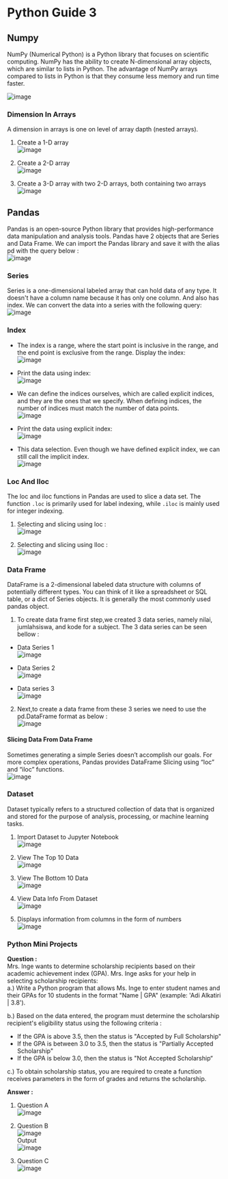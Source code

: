 # Python Guide 3

## Numpy 
NumPy (Numerical Python) is a Python library that focuses on scientific computing. NumPy has the ability to create N-dimensional array objects, which are similar to lists in Python. The advantage of NumPy arrays compared to lists in Python is that they consume less memory and run time faster.

![image](https://github.com/vinamaulina/Python-Guide-3/assets/114405502/43e50056-2261-4ce1-bb66-df39f3c3ac7a)


### Dimension In Arrays
A dimension in arrays is one on level of array dapth (nested arrays).

1.  Create a 1-D array <br>
![image](https://github.com/vinamaulina/Python-Guide-3/assets/114405502/6eb57dab-d0d9-46e5-a069-d4a243db0385)

2. Create a 2-D array <br>
![image](https://github.com/vinamaulina/Python-Guide-3/assets/114405502/6ef838ad-e526-4c69-ae9d-db735c4bf55c)

3. Create a 3-D array with two 2-D arrays, both containing two arrays <br>
![image](https://github.com/vinamaulina/Python-Guide-3/assets/114405502/05b5882d-3376-43c0-8ce0-604476aeb893)


## Pandas
Pandas is an open-source Python library that provides high-performance data manipulation and analysis tools. Pandas have 2 objects that are Series and Data Frame. We can import the Pandas library and save it with the alias pd with the query below : <br>
![image](https://github.com/vinamaulina/Python-Guide-3/assets/114405502/da48bb6d-ae55-4af0-a53b-c9c77ce31b93)

### Series
Series is a one-dimensional labeled array that can hold data of any type. It doesn't have a column name because it has only one column. And also has index. We can convert the data into a series with the following query: <br>
![image](https://github.com/vinamaulina/Python-Guide-3/assets/114405502/25684d48-f4bd-4c8a-a49d-e9a838ba213b)

### Index
- The index is a range, where the start point is inclusive in the range, and the end point is exclusive from the range. Display the index: <br>
![image](https://github.com/vinamaulina/Python-Guide-3/assets/114405502/038038da-ef51-492c-8014-268e8f9feabe)

- Print the data using index: <br>
![image](https://github.com/vinamaulina/Python-Guide-3/assets/114405502/f558435b-0a41-4595-976f-fe2b62b4e1a9)

- We can define the indices ourselves, which are called explicit indices, and they are the ones that we specify. When defining indices, the number of indices must match the number of data points. <br>
![image](https://github.com/vinamaulina/Python-Guide-3/assets/114405502/6ed5844e-1314-438d-9763-a59f0d12540c)

- Print the data using explicit index: <br>
![image](https://github.com/vinamaulina/Python-Guide-3/assets/114405502/d9538723-3df2-41a8-9e40-73d7fc1651db)

- This data selection. Even though we have defined explicit index, we can still call the implicit index. <br>
![image](https://github.com/vinamaulina/Python-Guide-3/assets/114405502/c45f689c-9129-4b7d-8e95-a1c4b1a4ec4d)

### Loc And Iloc
The loc and iloc functions in Pandas are used to slice a data set. The function `.loc` is primarily used for label indexing, while `.iloc` is mainly used for integer indexing.

1.  Selecting and slicing using loc : <br>
![image](https://github.com/vinamaulina/Python-Guide-3/assets/114405502/2ffeabfe-727c-4f60-9167-4c34372a3e07)

2.  Selecting and slicing using Iloc : <br>
![image](https://github.com/vinamaulina/Python-Guide-3/assets/114405502/5cb6ea8f-bc80-443e-862f-eebf30da43c9)

### Data Frame
DataFrame is a 2-dimensional labeled data structure with columns of potentially different types. You can think of it like a spreadsheet or SQL table, or a dict of Series objects. It is generally the most commonly used pandas object.

1. To create data frame first step,we created 3 data series, namely nilai, jumlahsiswa, and kode for a subject. The 3 data series can be seen bellow : <br>

- Data Series 1 <br>
![image](https://github.com/vinamaulina/Python-Guide-3/assets/114405502/7d89410f-d906-44ec-94c4-bf272badb32b)

- Data Series 2 <br>
![image](https://github.com/vinamaulina/Python-Guide-3/assets/114405502/778648be-8552-4714-8c3d-7ddb7ef3dce5)

- Data series 3 <br>
![image](https://github.com/vinamaulina/Python-Guide-3/assets/114405502/9cd1e7f2-83f7-40ec-9d7a-90b24d1bb5d1)

2.  Next,to create a data frame from these 3 series we need to use the pd.DataFrame format as below : <br>
![image](https://github.com/vinamaulina/Python-Guide-3/assets/114405502/4456423d-1fb9-4994-81a2-2d93a3012bd3)

#### Slicing Data From Data Frame
Sometimes generating a simple Series doesn’t accomplish our goals. For more complex operations, Pandas provides DataFrame Slicing using “loc” and “iloc” functions. <br>
![image](https://github.com/vinamaulina/Python-Guide-3/assets/114405502/61f18995-9d0f-4c3c-af92-0ab620f557b5)

### Dataset
Dataset typically refers to a structured collection of data that is organized and stored for the purpose of analysis, processing, or machine learning tasks. <br>
1. Import Dataset to Jupyter Notebook <br>
![image](https://github.com/vinamaulina/Python-Guide-3/assets/114405502/7e7971dd-2125-4a72-9b2a-57a487bdabef)

2. View The Top 10 Data <br>
![image](https://github.com/vinamaulina/Python-Guide-3/assets/114405502/37caf835-6a5a-41d7-b4f7-1c4100e0e6d3)

3. View The Bottom 10 Data <br>
![image](https://github.com/vinamaulina/Python-Guide-3/assets/114405502/c04d2c30-aca0-41d5-a6bd-eee51294c57c)

4. View Data Info From Dataset <br>
![image](https://github.com/vinamaulina/Python-Guide-3/assets/114405502/16894b27-2e76-4938-b860-7f810fc8c561)

5. Displays information from columns in the form of numbers <br>
![image](https://github.com/vinamaulina/Python-Guide-3/assets/114405502/0e8c42a8-833e-4eb4-9506-552e82ce380e)

### Python Mini Projects
**Question :** <br>
Mrs. Inge wants to determine scholarship recipients based on their academic achievement index (GPA). Mrs. Inge asks for your help in selecting scholarship recipients: <br>
a.) Write a Python program that allows Ms. Inge to enter student names and their GPAs for 10 students in the format "Name | GPA" (example: 'Adi Alkatiri | 3.8'). <br>

b.) Based on the data entered, the program must determine the scholarship recipient's eligibility status using the following criteria : <br> 

- If the GPA is above 3.5, then the status is "Accepted by Full Scholarship" 
- If the GPA is between 3.0 to 3.5, then the status is "Partially Accepted Scholarship" 
- If the GPA is below 3.0, then the status is "Not Accepted Scholarship“ <br>

c.) To obtain scholarship status, you are required to create a function receives parameters in the form of grades and returns the scholarship. <br>

**Answer :** <br>
1. Question A <br>
![image](https://github.com/vinamaulina/Python-Guide-3/assets/114405502/72af16d2-c5c0-4363-bf94-b41eb77ea77d)

2. Question B <br>
![image](https://github.com/vinamaulina/Python-Guide-3/assets/114405502/07752764-b6c6-4c18-91ee-6b457feb9597) <br>
Output <br>
![image](https://github.com/vinamaulina/Python-Guide-3/assets/114405502/896eb907-9c11-49ed-9fb1-53f44fb396e6)

3. Question C <br>
![image](https://github.com/vinamaulina/Python-Guide-3/assets/114405502/a0a7a5e0-e791-4e69-bbf6-745211a67658)
